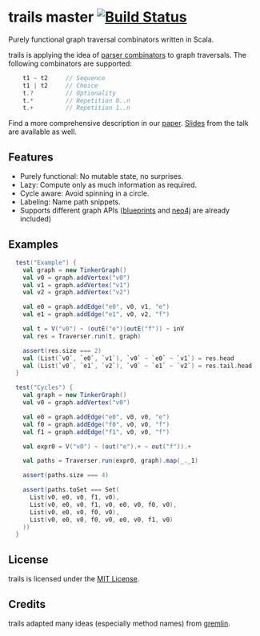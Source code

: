 trails master [![Build Status](https://secure.travis-ci.org/danielkroeni/trails.png?branch=master)](http://travis-ci.org/danielkroeni/trails)
======

Purely functional graph traversal combinators written in Scala.

trails is applying the idea of [parser combinators](http://en.wikipedia.org/wiki/Parser_combinator) to graph traversals.
The following combinators are supported:
```scala
    t1 ~ t2     // Sequence
    t1 | t2     // Choice
    t.?         // Optionality
    t.*         // Repetition 0..n
    t.+         // Repetition 1..n
```

Find a more comprehensive description in our [paper](https://dl.acm.org/authorize?6839137). [Slides](ScalaDays2013_Presentation.pdf) from the talk are available as well.

## Features

* Purely functional: No mutable state, no surprises.
* Lazy: Compute only as much information as required.
* Cycle aware: Avoid spinning in a circle.
* Labeling: Name path snippets.
* Supports different graph APIs ([blueprints](https://github.com/tinkerpop/blueprints/wiki) and [neo4j](http://www.neo4j.org/) are already included)

## Examples
```scala
  test("Example") {
    val graph = new TinkerGraph()
    val v0 = graph.addVertex("v0")
    val v1 = graph.addVertex("v1")
    val v2 = graph.addVertex("v2")

    val e0 = graph.addEdge("e0", v0, v1, "e")
    val e1 = graph.addEdge("e1", v0, v2, "f")

    val t = V("v0") ~ (outE("e")|outE("f")) ~ inV
    val res = Traverser.run(t, graph)

    assert(res.size === 2)
    val (List(`v0`, `e0`, `v1`), `v0` ~ `e0` ~ `v1`) = res.head
    val (List(`v0`, `e1`, `v2`), `v0` ~ `e1` ~ `v2`) = res.tail.head
  }

  test("Cycles") {
    val graph = new TinkerGraph()
    val v0 = graph.addVertex("v0")

    val e0 = graph.addEdge("e0", v0, v0, "e")
    val f0 = graph.addEdge("f0", v0, v0, "f")
    val f1 = graph.addEdge("f1", v0, v0, "f")

    val expr0 = V("v0") ~ (out("e").+ ~ out("f")).+

    val paths = Traverser.run(expr0, graph).map(_._1)

    assert(paths.size === 4)

    assert(paths.toSet === Set(
      List(v0, e0, v0, f1, v0),
      List(v0, e0, v0, f1, v0, e0, v0, f0, v0),
      List(v0, e0, v0, f0, v0),
      List(v0, e0, v0, f0, v0, e0, v0, f1, v0)
    ))
  }
```

## License
trails is licensed under the [MIT License](http://www.opensource.org/licenses/mit-license.php).


## Credits
trails adapted many ideas (especially method names) from [gremlin](https://github.com/tinkerpop/gremlin/wiki).

